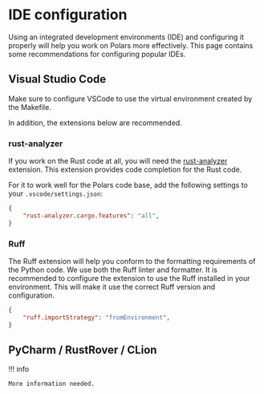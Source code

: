 # IDE configuration

Using an integrated development environments (IDE) and configuring it properly will help you work on Polars more effectively.
This page contains some recommendations for configuring popular IDEs.

## Visual Studio Code

Make sure to configure VSCode to use the virtual environment created by the Makefile.

In addition, the extensions below are recommended.

### rust-analyzer

If you work on the Rust code at all, you will need the [rust-analyzer](https://marketplace.visualstudio.com/items?itemName=rust-lang.rust-analyzer) extension. This extension provides code completion for the Rust code.

For it to work well for the Polars code base, add the following settings to your `.vscode/settings.json`:

```json
{
    "rust-analyzer.cargo.features": "all",
}
```

### Ruff

The Ruff extension will help you conform to the formatting requirements of the Python code.
We use both the Ruff linter and formatter.
It is recommended to configure the extension to use the Ruff installed in your environment.
This will make it use the correct Ruff version and configuration.

```json
{
    "ruff.importStrategy": "fromEnvironment",
}
```

## PyCharm / RustRover / CLion

!!! info

    More information needed.
